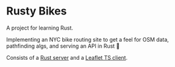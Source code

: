 # Rusty Bikes

A project for learning Rust.

Implementing an NYC bike routing site to get a feel for OSM data, pathfinding algs, and serving an API in Rust :crab:

Consists of a [Rust server](./server/README.md) and a [Leaflet TS client](./client/README.md).

